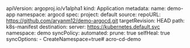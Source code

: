 apiVersion: argoproj.io/v1alpha1
kind: Application
metadata:
  name: demo-app
  namespace: argocd
spec:
  project: default
  source:
    repoURL: https://github.com/aryanm12/demo-argocd.git
    targetRevision: HEAD
    path: k8s-manifest
  destination:
    server: https://kubernetes.default.svc
    namespace: demo
  syncPolicy:
    automated:
      prune: true
      selfHeal: true
    syncOptions:
    - CreateNamespace=true# acro-cd-demo